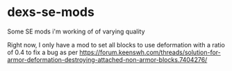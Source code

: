 # dexs-se-mods
Some SE mods i'm working of of varying quality

Right now, I only have a mod to set all blocks to use deformation with a ratio of 0.4 to fix a bug as per https://forum.keenswh.com/threads/solution-for-armor-deformation-destroying-attached-non-armor-blocks.7404276/
